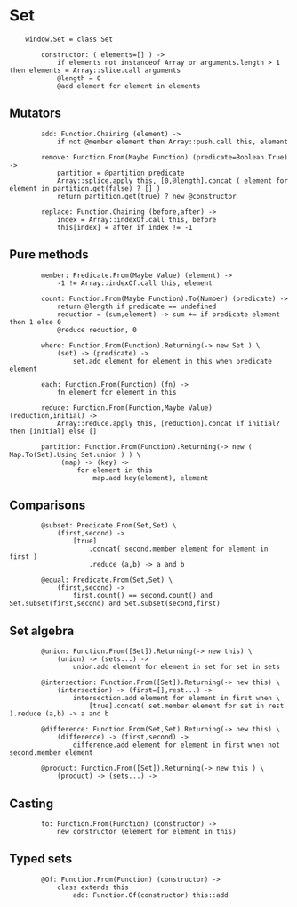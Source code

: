 # Set

		
		window.Set = class Set
			
			constructor: ( elements=[] ) ->
				if elements not instanceof Array or arguments.length > 1 then elements = Array::slice.call arguments
				@length = 0
				@add element for element in elements
		

## Mutators

			
			add: Function.Chaining (element) ->
				if not @member element then Array::push.call this, element
			
			remove: Function.From(Maybe Function) (predicate=Boolean.True) ->
				partition = @partition predicate
				Array::splice.apply this, [0,@length].concat ( element for element in partition.get(false) ? [] )
				return partition.get(true) ? new @constructor
			
			replace: Function.Chaining (before,after) ->
				index = Array::indexOf.call this, before
				this[index] = after if index != -1
		

## Pure methods

			
			member: Predicate.From(Maybe Value) (element) ->
				-1 != Array::indexOf.call this, element
			
			count: Function.From(Maybe Function).To(Number) (predicate) ->
				return @length if predicate == undefined
				reduction = (sum,element) -> sum += if predicate element then 1 else 0 
				@reduce reduction, 0
			
			where: Function.From(Function).Returning(-> new Set ) \
				(set) -> (predicate) ->
					set.add element for element in this when predicate element
			
			each: Function.From(Function) (fn) ->
				fn element for element in this
			
			reduce: Function.From(Function,Maybe Value) (reduction,initial) ->
				Array::reduce.apply this, [reduction].concat if initial? then [initial] else []
			
			partition: Function.From(Function).Returning(-> new ( Map.To(Set).Using Set.union ) ) \
				 (map) -> (key) ->
					 for element in this
						 map.add key(element), element
					 

## Comparisons

			
			@subset: Predicate.From(Set,Set) \
				(first,second) ->
					[true]
						.concat( second.member element for element in first )
						.reduce (a,b) -> a and b
			
			@equal: Predicate.From(Set,Set) \
				(first,second) ->
					first.count() == second.count() and Set.subset(first,second) and Set.subset(second,first)
		

## Set algebra

			
			@union: Function.From([Set]).Returning(-> new this) \
				(union) -> (sets...) ->
					union.add element for element in set for set in sets
			
			@intersection: Function.From([Set]).Returning(-> new this) \
				(intersection) -> (first=[],rest...) ->
	 				intersection.add element for element in first when \
	 					[true].concat( set.member element for set in rest ).reduce (a,b) -> a and b
			
			@difference: Function.From(Set,Set).Returning(-> new this) \
				(difference) -> (first,second) ->
					difference.add element for element in first when not second.member element
			
			@product: Function.From([Set]).Returning(-> new this ) \
				(product) -> (sets...) ->
				

## Casting

			
			to: Function.From(Function) (constructor) ->
				new constructor (element for element in this)
		

## Typed sets

			
			@Of: Function.From(Function) (constructor) ->
				class extends this
					add: Function.Of(constructor) this::add
					
